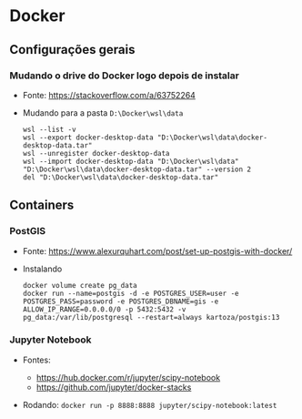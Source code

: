 # Docker

## Configurações gerais
### Mudando o drive do Docker logo depois de instalar
 - Fonte: https://stackoverflow.com/a/63752264
 - Mudando para a pasta `D:\Docker\wsl\data`
  
    `wsl --list -v`\
    `wsl --export docker-desktop-data "D:\Docker\wsl\data\docker-desktop-data.tar"`\
    `wsl --unregister docker-desktop-data`\
    `wsl --import docker-desktop-data "D:\Docker\wsl\data" "D:\Docker\wsl\data\docker-desktop-data.tar" --version 2`\
    `del "D:\Docker\wsl\data\docker-desktop-data.tar"`

## Containers
### PostGIS
 - Fonte: https://www.alexurquhart.com/post/set-up-postgis-with-docker/

 - Instalando

    `docker volume create pg_data`\
    `docker run --name=postgis -d -e POSTGRES_USER=user -e POSTGRES_PASS=password -e POSTGRES_DBNAME=gis -e ALLOW_IP_RANGE=0.0.0.0/0 -p 5432:5432 -v pg_data:/var/lib/postgresql --restart=always kartoza/postgis:13`
    
### Jupyter Notebook
 - Fontes:
   - https://hub.docker.com/r/jupyter/scipy-notebook
   - https://github.com/jupyter/docker-stacks

 - Rodando: `docker run -p 8888:8888 jupyter/scipy-notebook:latest`
